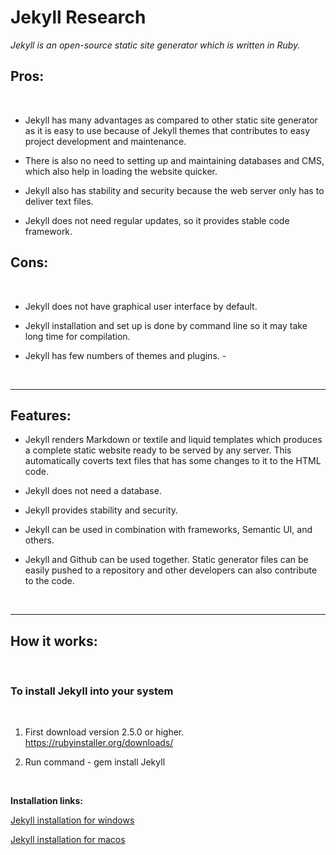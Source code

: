 # Jekyll Research 

_Jekyll is an open-source static site generator which is written in Ruby._ 

## Pros:
<br>

- Jekyll has many advantages as compared to other static site generator as it is easy to use because of Jekyll themes that contributes to easy project development and maintenance.  

- There is also no need to setting up and maintaining databases and CMS, which also help in loading the website quicker.  

- Jekyll also has stability and security because the web server only has to deliver text files.  

- Jekyll does not need regular updates, so it provides stable code framework.  

## Cons:
<br>

- Jekyll does not have graphical user interface by default. 

- Jekyll installation and set up is done by command line so it may take long time for compilation. 

- Jekyll has few numbers of themes and plugins. -
 <br>

---
## Features:  

* Jekyll renders Markdown or textile and liquid templates which produces a complete static website ready to be served by any server. This automatically coverts text files that has some changes to it to the HTML code. 

- Jekyll does not need a database. 

- Jekyll provides stability and security. 

- Jekyll can be used in combination with frameworks, Semantic UI, and others. 

- Jekyll and Github can be used together. Static generator files can be easily pushed to a repository and other developers can also contribute to the code. 

<br>

---


## How it works:

<br>

### To install Jekyll into your system
<br>

1. First download version 2.5.0 or higher. https://rubyinstaller.org/downloads/ 

 

1. Run command - gem install Jekyll 

 <br>

 __Installation links:__

[Jekyll installation for windows](https://jekyllrb.com/docs/installation/windows/)

[Jekyll installation for macos](https://jekyllrb.com/docs/installation/macos/)

 